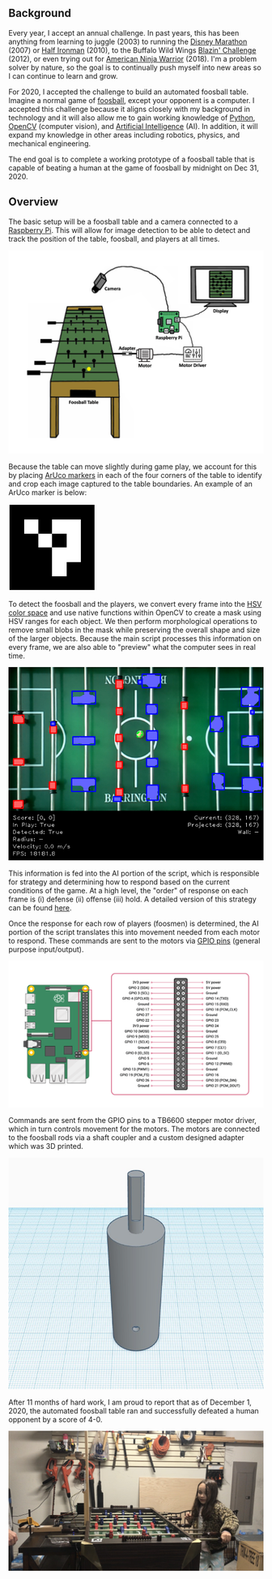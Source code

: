 
## Background
Every year, I accept an annual challenge. In past years, this has been anything from learning to juggle (2003) to running the [Disney Marathon](https://www.wdwmagic.com/events/walt-disney-world-marathon.htm) (2007) or [Half Ironman](https://www.ironman.com/im703-races) (2010), to the Buffalo Wild Wings [Blazin' Challenge](https://www.buffalowildwings.com/en/food/sauces/blazin-side-of-sauce/) (2012), or even trying out for [American Ninja Warrior](https://www.nbc.com/american-ninja-warrior) (2018). I'm a problem solver by nature, so the goal is to continually push myself into new areas so I can continue to learn and grow.

For 2020, I accepted the challenge to build an automated foosball table. Imagine a normal game of [foosball](https://en.wikipedia.org/wiki/Table_football), except your opponent is a computer. I accepted this challenge because it aligns closely with my background in technology and it will also allow me to gain working knowledge of [Python](https://www.python.org/), [OpenCV](https://opencv.org/) (computer vision), and [Artificial Intelligence](https://en.wikipedia.org/wiki/Artificial_intelligence) (AI). In addition, it will expand my knowledge in other areas including robotics, physics, and mechanical engineering.

The end goal is to complete a working prototype of a foosball table that is capable of beating a human at the game of foosball by midnight on Dec 31, 2020.


## Overview
The basic setup will be a foosball table and a camera connected to a [Raspberry Pi](https://www.raspberrypi.org/). This will allow for image detection to be able to detect and track the position of the table, foosball, and players at all times.

![Basic Setup](media/foosball-setup.png)

Because the table can move slightly during game play, we account for this by placing [ArUco markers](https://docs.opencv.org/master/d9/d6d/tutorial_table_of_content_aruco.html) in each of the four corners of the table to identify and crop each image captured to the table boundaries. An example of an ArUco marker is below:

![ArUco Marker](media/aruco.png)

To detect the foosball and the players, we convert every frame into the [HSV color space](https://en.wikipedia.org/wiki/HSL_and_HSV) and use native functions within OpenCV to create a mask using HSV ranges for each object. We then perform morphological operations to remove small blobs in the mask while preserving the overall shape and size of the larger objects. Because the main script processes this information on every frame, we are also able to "preview" what the computer sees in real time.

![Screenshot](media/screenshot.png)

This information is fed into the AI portion of the script, which is responsible for strategy and determining how to respond based on the current conditions of the game. At a high level, the "order" of response on each frame is (i) defense (ii) offense (iii) hold. A detailed version of this strategy can be found [here](media/strategy.pdf).

Once the response for each row of players (foosmen) is determined, the AI portion of the script translates this into movement needed from each motor to respond. These commands are sent to the motors via [GPIO pins](https://www.raspberrypi.org/documentation/usage/gpio/) (general purpose input/output).

![GPIO Pinout](media/gpio-pinout.png)

Commands are sent from the GPIO pins to a TB6600 stepper motor driver, which in turn controls movement for the motors. The motors are connected to the foosball rods via a shaft coupler and a custom designed adapter which was 3D printed.

![Foosball Adapter](media/foosball-adapter.png)

After 11 months of hard work, I am proud to report that as of December 1, 2020, the automated foosball table ran and successfully defeated a human opponent by a score of 4-0.

![Foosball Win](media/final.jpg)
